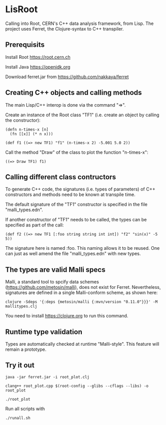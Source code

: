 # LisRoot
Calling into Root, CERN's C++ data analysis framework, from Lisp. The project uses Ferret, the Clojure-syntax to C++ transpiler.

## Prerequisits

Install Root https://root.cern.ch

Install Java https://openjdk.org

Download ferret.jar from https://github.com/nakkaya/ferret

## Creating C++ objects and calling methods

The main Lisp/C++ interop is done via the command "=>".

Create an instance of the Root class "TF1" (i.e. create an object by calling the constructor):

```
(defn n-times-x [n]
  (fn [[x]] (* n x)))

(def f1 ((=> new TF1) "f1" (n-times-x 2) -5.001 5.0 2))
```

Call the method "Draw" of the class to plot the function "n-times-x":

```
((=> Draw TF1) f1)
```

## Calling different class contructors

To generate C++ code, the signatures (i.e. types of parameters) of C++ constructors and methods need to be known at transpile time.

The default signature  of the "TF1" constructor is specified in the file "malli_types.edn".

If another constructor of "TF1" needs to be called, the types can be specified as part of the call:

```
(def f2 ((=> new TF1 [:foo string string int int]) "f2" "sin(x)" -5 5))
```

The signature here is named :foo. This naming allows it to be reused. One can just as well amend the file "malli_types.edn" with new types.

## The types are valid Malli specs

Malli, a standard tool to spcify data schemes (https://github.com/metosin/malli), does not exist for Ferret. Nevertheless, signatures are defined in a single Malli-conform scheme, as shown here:

```
clojure -Sdeps '{:deps {metosin/malli {:mvn/version "0.11.0"}}}' -M  mallitypes.clj
```

You need to install https://clojure.org to run this command.

## Runtime type validation

Types are automatically checked at runtime "Malli-style". This feature will remain a prototype.

## Try it out

```
java -jar ferret.jar -i root_plot.clj
```

```
clang++ root_plot.cpp $(root-config --glibs --cflags --libs) -o root_plot
```

```
./root_plot
```

Run all scripts with
```
./runall.sh
```
